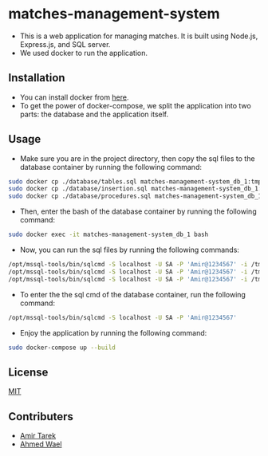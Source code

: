 # matches-management-system

- This is a web application for managing matches. It is built using Node.js, Express.js, and SQL server.
- We used docker to run the application.

## Installation

- You can install docker from [here](https://docs.docker.com/get-docker/).
- To get the power of docker-compose, we split the application into two parts: the database and the application itself.

## Usage

- Make sure you are in the project directory, then copy the sql files to the database container by running the following command:

```bash
sudo docker cp ./database/tables.sql matches-management-system_db_1:tmp
sudo docker cp ./database/insertion.sql matches-management-system_db_1:tmp
sudo docker cp ./database/procedures.sql matches-management-system_db_1:tmp
```

- Then, enter the bash of the database container by running the following command:

```bash
sudo docker exec -it matches-management-system_db_1 bash
```

- Now, you can run the sql files by running the following commands:

```bash
/opt/mssql-tools/bin/sqlcmd -S localhost -U SA -P 'Amir@1234567' -i /tmp/tables.sql
/opt/mssql-tools/bin/sqlcmd -S localhost -U SA -P 'Amir@1234567' -i /tmp/insertion.sql
/opt/mssql-tools/bin/sqlcmd -S localhost -U SA -P 'Amir@1234567' -i /tmp/procedures.sql
```

- To enter the the sql cmd of the database container, run the following command:

```bash
/opt/mssql-tools/bin/sqlcmd -S localhost -U SA -P 'Amir@1234567'
```

- Enjoy the application by running the following command:

```bash
sudo docker-compose up --build
```

## License

[MIT](https://choosealicense.com/licenses/mit/)

## Contributers

- [Amir Tarek](https://github.com/amir-awad)
- [Ahmed Wael](https://github.com/ahmedwael216)
